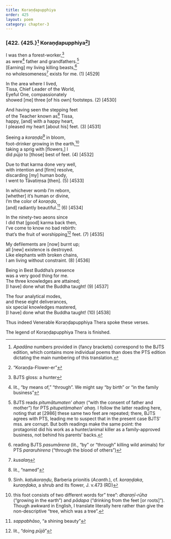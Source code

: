 ```yaml
---
title: Koraṇḍapupphiya
order: 425
layout: poem
category: chapter-3
---
```


### \[422. {425.}[^1] Koraṇḍapupphiya[^2]\]

I was then a forest-worker,[^3]  
as were[^4] father and grandfathers.[^5]  
\[Earning\] my living killing beasts,[^6]  
no wholesomeness[^7] exists for me. (1) \[4529\]

In the area where I lived,  
Tissa, Chief Leader of the World,  
Eyeful One, compassionately  
showed \[me\] three \[of his own\] footsteps. (2) \[4530\]

And having seen the stepping feet  
of the Teacher known as[^8] Tissa,  
happy, \[and\] with a happy heart,  
I pleased my heart \[about his\] feet. (3) \[4531\]

Seeing a *koraṇḍa*[^9] in bloom,  
foot-drinker growing in the earth,[^10]  
taking a sprig with \[flowers,\] I  
did *pūja* to \[those\] best of feet. (4) \[4532\]

Due to that karma done very well,  
with intention and \[firm\] resolve,  
discarding \[my\] human body,  
I went to Tāvatiṃsa \[then\]. (5) \[4533\]

In whichever womb I’m reborn,  
\[whether\] it’s human or divine,  
I’m the color of *koraṇḍa*,  
\[and\] radiantly beautiful.[^11] (6) \[4534\]

In the ninety-two aeons since  
I did that \[good\] karma back then,  
I’ve come to know no bad rebirth:  
that’s the fruit of worshipping[^12] feet. (7) \[4535\]

My defilements are \[now\] burnt up;  
all \[new\] existence is destroyed.  
Like elephants with broken chains,  
I am living without constraint. (8) \[4536\]

Being in Best Buddha’s presence  
was a very good thing for me.  
The three knowledges are attained;  
\[I have\] done what the Buddha taught! (9) \[4537\]

The four analytical modes,  
and these eight deliverances,  
six special knowledges mastered,  
\[I have\] done what the Buddha taught! (10) \[4538\]

Thus indeed Venerable Koraṇḍapupphiya Thera spoke these verses.

The legend of Koraṇḍapupphiya Thera is finished.

[^1]: *Apadāna* numbers provided in {fancy brackets} correspond to the BJTS edition, which contains more individual poems than does the PTS edition dictating the main numbering of this translation.

[^2]: “Koraṇḍa-Flower-er”

[^3]: BJTS gloss: a hunter

[^4]: lit., “by means of,” “through”. We might say “by birth” or “in the family business”

[^5]: BJTS reads *pitumātumaten’ ahaṃ* (“with the consent of father and mother”) for PTS *pitupetāmahen’ ahaŋ*. I follow the latter reading here, noting that at \[2986\] these same two feet are repeated; there, BJTS agrees with PTS, leading me to suspect that in the present case BJTS’ mss. are corrupt. But both readings make the same point: the protagonist did his work as a hunter/animal killer as a family-approved business, not behind his parents’ backs.

[^6]: reading BJTS *pasumārena* (lit., “by” or “through” killing wild animals) for PTS *pararuhirena* (“through the blood of others”)

[^7]: *kusalaŋ*

[^8]: lit., “named”

[^9]: Sinh. *kaṭukoraṇḍu*, Barberia prionitis (*Acanth.*), cf. *koraṇḍaka*, *kuraṇḍaka*, a shrub and its flower, J. v.473 (RD)

[^10]: this foot consists of two different words for” tree”: *dharaṇī-rūha* (“growing in the earth”) and *pādapa* (“drinking from the feet \[or roots\]”). Though awkward in English, I translate literally here rather than give the non-descriptive “tree, which was a tree”.

[^11]: *sappabhāso*, “a shining beauty”

[^12]: lit., “doing *pūjā*”
